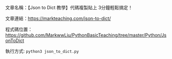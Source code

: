 文章名稱：【Json to Dict 教學】代碼複製貼上 3分鐘輕鬆搞定！

文章連結：https://markteaching.com/json-to-dict/

程式碼位置：https://github.com/MarkwwLiu/PythonBasicTeaching/tree/master/Python/JsonToDict

執行方式: `python3 json_to_dict.py`

